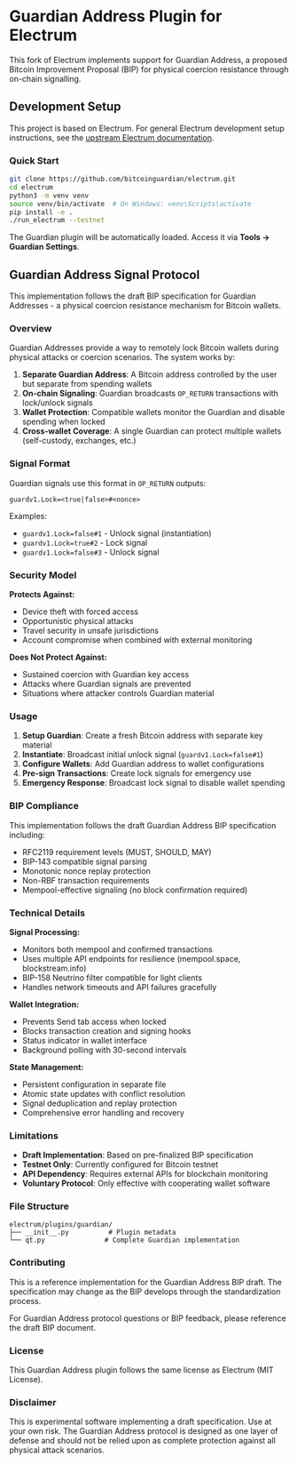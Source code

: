 # Guardian Address Plugin for Electrum

This fork of Electrum implements support for Guardian Address, a proposed Bitcoin Improvement Proposal (BIP) for physical coercion resistance through on-chain signalling.

## Development Setup

This project is based on Electrum. For general Electrum development setup instructions, see the [upstream Electrum documentation](https://github.com/spesmilo/electrum).

### Quick Start

```bash
git clone https://github.com/bitcoinguardian/electrum.git
cd electrum
python3 -m venv venv
source venv/bin/activate  # On Windows: venv\Scripts\activate
pip install -e .
./run_electrum --testnet
```

The Guardian plugin will be automatically loaded. Access it via **Tools → Guardian Settings**.

## Guardian Address Signal Protocol

This implementation follows the draft BIP specification for Guardian Addresses - a physical coercion resistance mechanism for Bitcoin wallets.

### Overview

Guardian Addresses provide a way to remotely lock Bitcoin wallets during physical attacks or coercion scenarios. The system works by:

1. **Separate Guardian Address**: A Bitcoin address controlled by the user but separate from spending wallets
2. **On-chain Signaling**: Guardian broadcasts `OP_RETURN` transactions with lock/unlock signals
3. **Wallet Protection**: Compatible wallets monitor the Guardian and disable spending when locked
4. **Cross-wallet Coverage**: A single Guardian can protect multiple wallets (self-custody, exchanges, etc.)

### Signal Format

Guardian signals use this format in `OP_RETURN` outputs:

```
guardv1.Lock=<true|false>#<nonce>
```

Examples:
- `guardv1.Lock=false#1` - Unlock signal (instantiation)
- `guardv1.Lock=true#2` - Lock signal
- `guardv1.Lock=false#3` - Unlock signal

### Security Model

**Protects Against:**
- Device theft with forced access
- Opportunistic physical attacks
- Travel security in unsafe jurisdictions
- Account compromise when combined with external monitoring

**Does Not Protect Against:**
- Sustained coercion with Guardian key access
- Attacks where Guardian signals are prevented
- Situations where attacker controls Guardian material

### Usage

1. **Setup Guardian**: Create a fresh Bitcoin address with separate key material
2. **Instantiate**: Broadcast initial unlock signal (`guardv1.Lock=false#1`)
3. **Configure Wallets**: Add Guardian address to wallet configurations
4. **Pre-sign Transactions**: Create lock signals for emergency use
5. **Emergency Response**: Broadcast lock signal to disable wallet spending

### BIP Compliance

This implementation follows the draft Guardian Address BIP specification including:

- RFC2119 requirement levels (MUST, SHOULD, MAY)
- BIP-143 compatible signal parsing
- Monotonic nonce replay protection
- Non-RBF transaction requirements
- Mempool-effective signaling (no block confirmation required)

### Technical Details

**Signal Processing:**
- Monitors both mempool and confirmed transactions
- Uses multiple API endpoints for resilience (mempool.space, blockstream.info)
- BIP-158 Neutrino filter compatible for light clients
- Handles network timeouts and API failures gracefully

**Wallet Integration:**
- Prevents Send tab access when locked
- Blocks transaction creation and signing hooks
- Status indicator in wallet interface
- Background polling with 30-second intervals

**State Management:**
- Persistent configuration in separate file
- Atomic state updates with conflict resolution
- Signal deduplication and replay protection
- Comprehensive error handling and recovery

### Limitations

- **Draft Implementation**: Based on pre-finalized BIP specification
- **Testnet Only**: Currently configured for Bitcoin testnet
- **API Dependency**: Requires external APIs for blockchain monitoring
- **Voluntary Protocol**: Only effective with cooperating wallet software

### File Structure

```
electrum/plugins/guardian/
├── __init__.py          # Plugin metadata
└── qt.py               # Complete Guardian implementation
```

### Contributing

This is a reference implementation for the Guardian Address BIP draft. The specification may change as the BIP develops through the standardization process.

For Guardian Address protocol questions or BIP feedback, please reference the draft BIP document.

### License

This Guardian Address plugin follows the same license as Electrum (MIT License).

### Disclaimer

This is experimental software implementing a draft specification. Use at your own risk. The Guardian Address protocol is designed as one layer of defense and should not be relied upon as complete protection against all physical attack scenarios.